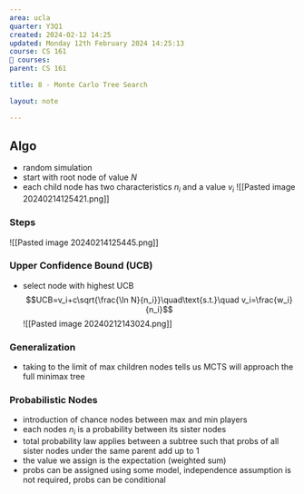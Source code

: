 ```yaml
---
area: ucla
quarter: Y3Q1
created: 2024-02-12 14:25
updated: Monday 12th February 2024 14:25:13
course: CS 161
📕 courses:
parent: CS 161

title: 8 - Monte Carlo Tree Search

layout: note

---
```

## Algo
- random simulation
- start with root node of value $N$
- each child node has two characteristics $n_i$ and a value $v_i$
![[Pasted image 20240214125421.png]]
### Steps
![[Pasted image 20240214125445.png]]

### Upper Confidence Bound (UCB)
- select node with highest UCB
$$UCB=v_i+c\sqrt{\frac{\ln N}{n_i}}\quad\text{s.t.}\quad v_i=\frac{w_i}{n_i}$$
![[Pasted image 20240212143024.png]]
### Generalization
- taking to the limit of max children nodes tells us MCTS will approach the full minimax tree
### Probabilistic Nodes
- introduction of chance nodes between max and min players
- each nodes $n_i$ is a probability between its sister nodes
- total probability law applies between a subtree such that probs of all sister nodes under the same parent add up to 1
- the value we assign is the expectation (weighted sum)
- probs can be assigned using some model, independence assumption is not required, probs can be conditional